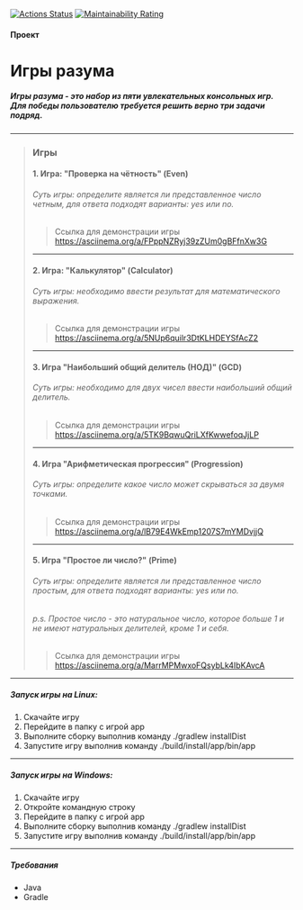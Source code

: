 [![Actions Status](https://github.com/alexeichuprikov/qa-auto-engineer-java-project-61/actions/workflows/hexlet-check.yml/badge.svg)](https://github.com/alexeichuprikov/qa-auto-engineer-java-project-61/actions)
[![Maintainability Rating](https://sonarcloud.io/api/project_badges/measure?project=alexeichuprikov_qa-auto-engineer-java-project-61&metric=sqale_rating)](https://sonarcloud.io/summary/new_code?id=alexeichuprikov_qa-auto-engineer-java-project-61)

#### Проект 
# Игры разума
##### Игры разума - это набор из пяти увлекательных консольных игр. <br>Для победы пользователю требуется решить верно три задачи подряд.
***
> ### Игры
> #### 1. Игра: "Проверка на чётность" (Even)
> ###### Суть игры: определите является ли представленное число четным, для ответа подходят варианты: yes или no.
>> Ссылка для демонстрации игры https://asciinema.org/a/FPppNZRyj39zZUm0gBFfnXw3G
> ***
> #### 2. Игра: "Калькулятор" (Calculator)
> ###### Суть игры: необходимо ввести результат для математического выражения.
>> Ссылка для демонстрации игры https://asciinema.org/a/5NUp6quilr3DtKLHDEYSfAcZ2
> ***
> #### 3. Игра "Наибольший общий делитель (НОД)" (GCD)
> ###### Суть игры: необходимо для двух чисел ввести наибольший общий делитель.
>> Ссылка для демонстрации игры https://asciinema.org/a/5TK9BqwuQriLXfKwwefoqJjLP
> ***
> #### 4. Игра "Арифметическая прогрессия" (Progression)
> ###### Суть игры: определите какое число может скрываться за двумя точками.
>> Ссылка для демонстрации игры https://asciinema.org/a/lB79E4WkEmp1207S7mYMDvjjQ
> ***
> #### 5. Игра "Простое ли число?" (Prime)
> ###### Суть игры: определите является ли представленное число простым, для ответа подходят варианты: yes или no.
> ###### p.s. Простое число - это натуральное число, которое больше 1 и не имеют натуральных делителей, кроме 1 и себя.
>> Ссылка для демонстрации игры https://asciinema.org/a/MarrMPMwxoFQsybLk4IbKAvcA
***
##### Запуск игры на Linux:
1. Скачайте игру
1. Перейдите в папку с игрой app
1. Выполните сборку выполнив команду ./gradlew installDist
1. Запустите игру выполнив команду ./build/install/app/bin/app  

***
##### Запуск игры на Windows:
1. Скачайте игру
1. Откройте командную строку
1. Перейдите в папку с игрой app
1. Выполните сборку выполнив команду ./gradlew installDist
1. Запустите игру выполнив команду ./build/install/app/bin/app  

*** 
##### Требования 
- Java
- Gradle

